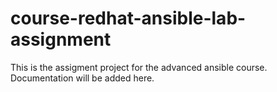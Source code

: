 # course-redhat-ansible-lab-assignment

This is the assigment project for the advanced ansible course. Documentation will be added here.
